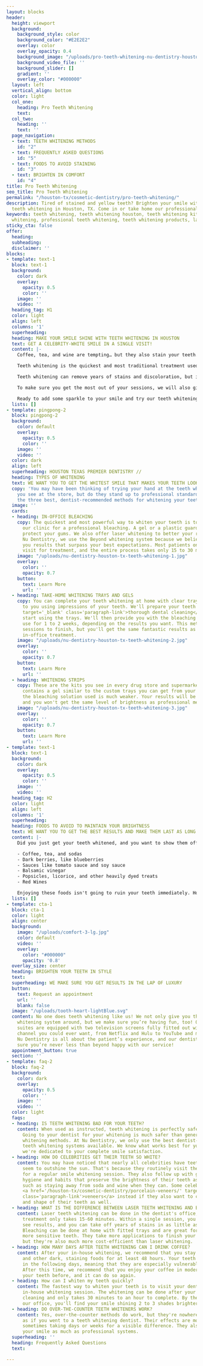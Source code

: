 ```yaml
---
layout: blocks
header:
  height: viewport
  background:
    background_style: color
    background_color: "#E2E2E2"
    overlay: color
    overlay_opacity: 0.4
    background_image: "/uploads/pro-teeth-whitening-nu-dentistry-houston-tx-hero.jpg"
    background_video_file: ''
    background_slider: []
    gradient: ''
    overlay_color: "#000000"
  layout: left
  vertical_align: bottom
  color: light
  col_one:
    heading: Pro Teeth Whitening
    text: 
  col_two:
    heading: ''
    text: ''
  page_navigation:
  - text: TEETH WHITENING METHODS
    id: "2"
  - text: FREQUENTLY ASKED QUESTIONS
    id: "5"
  - text: FOODS TO AVOID STAINING
    id: "3"
  - text: BRIGHTEN IN COMFORT
    id: "4"
title: Pro Teeth Whitening
seo_title: Pro Teeth Whitening
permalink: "/houston-tx/cosmetic-dentistry/pro-teeth-whitening/"
description: Tired of stained and yellow teeth? Brighten your smile with dentist-recommended
  teeth whitening in Houston, TX. Come in or take home our professional-grade k...
keywords: teeth whitening, teeth whitening houston, teeth whitening kit, best teeth
  whitening, professional teeth whitening, teeth whitening products, laser teeth whit...
sticky_cta: false
offer:
  heading: 
  subheading: 
  disclaimer: ''
blocks:
- template: text-1
  block: text-1
  background:
    color: dark
    overlay:
      opacity: 0.5
      color: ''
    image: ''
    video: ''
  heading_tag: H1
  color: light
  align: left
  columns: '1'
  superheading: 
  heading: MAKE YOUR SMILE SHINE WITH TEETH WHITENING IN HOUSTON
  text: GET A CELEBRITY-WHITE SMILE IN A SINGLE VISIT!
  content: |-
    Coffee, tea, and wine are tempting… but they also stain your teeth. Here at Nu Dentistry, we know the best methods to regain your bright white smile with our in-house professional teeth whitening system! More advanced than over the counter treatments, our teeth whitening systems bring you longer-lasting and brighter results in less time!

    Teeth whitening is the quickest and most traditional treatment used in <a href='/houston-tx/cosmetic-dentistry/aesthetic-dentistry/' target='_blank' class='paragraph-link'>cosmetic dentistry</a>, offering your smile an instant boost! Our non-invasive and effective whitening options include both an in-house teeth whitening treatment and take-home whitening trays.

    Teeth whitening can remove years of stains and discoloration, but it’s not a permanent solution. Depending on your lifestyle and habits, you may likely need additional whitening treatments in the future. However, your professional smile whitening results can last years longer than those with a take-home teeth whitening kit from the store.

    To make sure you get the most out of your sessions, we will also give you at-home care instructions and tips that will help you maintain and extend the lifespan of your bright smile.

    Ready to add some sparkle to your smile and try our teeth whitening systems? Call for a consultation today!
  lists: []
- template: pingpong-2
  block: pingpong-2
  background:
    color: default
    overlay:
      opacity: 0.5
      color: ''
    image: ''
    video: ''
  color: dark
  align: left
  superheading: HOUSTON TEXAS PREMIER DENTISTRY //
  heading: TYPES OF WHITENING
  text: WE WANT YOU TO GET THE WHITEST SMILE THAT MAKES YOUR TEETH LOOK DECADES YOUNGER
  copy: 'You may have been thinking of trying your hand at the teeth whitening products
    you see at the store, but do they stand up to professional standards? These are
    the three best, dentist-recommended methods for whitening your teeth:'
  image: ''
  cards:
  - heading: IN-OFFICE BLEACHING
    copy: The quickest and most powerful way to whiten your teeth is to come into
      our clinic for a professional bleaching. A gel or a plastic guard is used to
      protect your gums. We also offer laser whitening to better your results. At
      Nu Dentistry, we use the Beyond whitening system because we believe in giving
      you results that surpass your best expectations. Most patients only need one
      visit for treatment, and the entire process takes only 15 to 30 minutes.
    image: "/uploads/nu-dentistry-houston-tx-teeth-whitening-1.jpg"
    overlay:
      color: ''
      opacity: 0.7
    button:
      text: Learn More
      url: ''
  - heading: TAKE-HOME WHITENING TRAYS AND GELS
    copy: You can complete your teeth whitening at home with clear trays tailored
      to you using impressions of your teeth. We'll prepare your teeth with a <a href='/houston-tx/general-dentistry/dental-cleaning/'
      target='_blank' class='paragraph-link'>thorough dental cleaning</a> before you
      start using the trays. We'll then provide you with the bleaching gel that you'll
      use for 1 to 2 weeks, depending on the results you want. This method takes more
      sessions to finish, but you'll get the same fantastic results as you would with
      in-office treatment.
    image: "/uploads/nu-dentistry-houston-tx-teeth-whitening-2.jpg"
    overlay:
      color: ''
      opacity: 0.7
    button:
      text: Learn More
      url: ''
  - heading: WHITENING STRIPS
    copy: These are the kits you see in every drug store and supermarket. Each strip
      contains a gel similar to the custom trays you can get from your dentist, but
      the bleaching solution used is much weaker. Your results will be much more gradual,
      and you won't get the same level of brightness as professional methods.
    image: "/uploads/nu-dentistry-houston-tx-teeth-whitening-3.jpg"
    overlay:
      color: ''
      opacity: 0.7
    button:
      text: Learn More
      url: ''
- template: text-1
  block: text-1
  background:
    color: dark
    overlay:
      opacity: 0.5
      color: ''
    image: ''
    video: ''
  heading_tag: H2
  color: light
  align: left
  columns: '1'
  superheading: 
  heading: FOODS TO AVOID TO MAINTAIN YOUR BRIGHTNESS
  text: WE WANT YOU TO GET THE BEST RESULTS AND MAKE THEM LAST AS LONG AS POSSIBLE!
  content: |-
    Did you just get your teeth whitened, and you want to show them off to the world? Great! Your teeth are looking younger than they have in more than a decade, and you should be proud of them. However, teeth whitening isn't a permanent solution, and the stains you had didn't come from nowhere. You have to be careful about what you eat. Eating or drinking foods that stain your teeth can reduce the longevity of your smile whitening, and leave you with results that last you months rather than years. Here are some food and drinks you should avoid:

    - Coffee, tea, and sodas
    - Dark berries, like blueberries
    - Sauces like tomato sauce and soy sauce
    - Balsamic vinegar
    - Popsicles, licorice, and other heavily dyed treats
    - Red Wines

    Enjoying these foods isn't going to ruin your teeth immediately. However, we do recommend that you stay away from them entirely for at least 48 hours after getting your teeth whitened professionally. Having these foods in moderation only as well as maintaining good dental hygiene are the best ways to keep your teeth shining.
  lists: []
- template: cta-1
  block: cta-1
  color: light
  align: center
  background:
    image: "/uploads/comfort-3-lg.jpg"
    color: default
    video: ''
    overlay:
      color: "#000000"
      opacity: '0.8'
  overlay_size: center
  heading: BRIGHTEN YOUR TEETH IN STYLE
  text: 
  superheading: WE MAKE SURE YOU GET RESULTS IN THE LAP OF LUXURY
  button:
    text: Request an appointment
    url: ''
    blank: false
  image: "/uploads/tooth-heart-lightBlue.svg"
  content: No one does teeth whitening like us! We not only give you the best teeth
    whitening system around, but we make sure you’re having fun, too! Our sleek, private
    suites are equipped with two television screens fully fitted out with every streaming
    channel you could ever want, from Netflix and Hulu to YouTube and many others.
    Nu Dentistry is all about the patient’s experience, and our dentists want to make
    sure you’re never less than beyond happy with our service!
  appointment_button: true
  section: ''
- template: faq-2
  block: faq-2
  background:
    color: dark
    overlay:
      opacity: 0.5
      color: ''
    image: ''
    video: ''
  color: light
  faqs:
  - heading: IS TEETH WHITENING BAD FOR YOUR TEETH?
    content: When used as instructed, teeth whitening is perfectly safe for your teeth!
      Going to your dentist for your whitening is much safer than generic over-the-counter
      whitening methods. At Nu Dentistry, we only use the best dentist-recommended
      teeth whitening systems available. We know what works best for your teeth, and
      we're dedicated to your complete smile satisfaction.
  - heading: HOW DO CELEBRITIES GET THEIR TEETH SO WHITE?
    content: You may have noticed that nearly all celebrities have teeth that almost
      seem to outshine the sun. That's because they routinely visit the dentist in-person
      for a regular smile whitening session. They also follow up with good dental
      hygiene and habits that preserve the brightness of their teeth as long as possible,
      such as staying away from soda and wine when they can. Some celebrities get
      <a href='/houston-tx/cosmetic-dentistry/porcelain-veneers/' target='_blank'
      class='paragraph-link'>veneers</a> instead if they also want to change the look
      and shape of their teeth as well.
  - heading: WHAT IS THE DIFFERENCE BETWEEN LASER TEETH WHITENING AND BLEACHING?
    content: Laser teeth whitening can be done in the dentist's office, and a single
      treatment only takes 15-60 minutes. Within a single session, you'll start to
      see results, and you can take off years of stains in as little as four sessions.
      Bleaching can be done at home with fitted trays and are great for people with
      more sensitive teeth. They take more applications to finish your treatment,
      but they're also much more cost-efficient than laser whitening.
  - heading: HOW MANY DAYS AFTER TEETH WHITENING CAN I DRINK COFFEE?
    content: After your in-house whitening, we recommend that you stay away from coffee
      and other dark, staining foods for at least 48 hours. Your teeth will be porous
      in the following days, meaning that they are especially vulnerable to staining.
      After this time, we recommend that you enjoy your coffee in moderation—it stained
      your teeth before, and it can do so again.
  - heading: How can I whiten my teeth quickly?
    content: The fastest way to whiten your teeth is to visit your dentist for an
      in-house whitening session. The whitening can be done after your routine dental
      cleaning and only takes 30 minutes to an hour to complete. By the time you leave
      our office, you'll find your smile shining 2 to 3 shades brighter.
  - heading: DO OVER-THE-COUNTER TEETH WHITENERS WORK?
    content: Yes, over-the-counter methods do work, but they're nowhere near as effective
      as if you went to a teeth whitening dentist. Their effects are more gradual,
      sometimes taking days or weeks for a visible difference. They also won't whiten
      your smile as much as professional systems.
  superheading: ''
  heading: Frequently Asked Questions
  text: 

---
```

